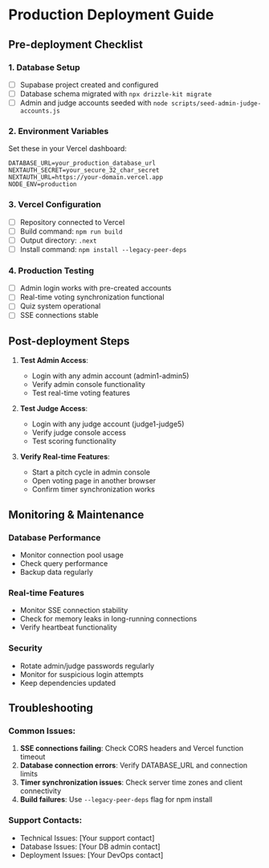 # Production Deployment Guide

## Pre-deployment Checklist

### 1. Database Setup
- [ ] Supabase project created and configured
- [ ] Database schema migrated with `npx drizzle-kit migrate`
- [ ] Admin and judge accounts seeded with `node scripts/seed-admin-judge-accounts.js`

### 2. Environment Variables
Set these in your Vercel dashboard:
```
DATABASE_URL=your_production_database_url
NEXTAUTH_SECRET=your_secure_32_char_secret
NEXTAUTH_URL=https://your-domain.vercel.app
NODE_ENV=production
```

### 3. Vercel Configuration
- [ ] Repository connected to Vercel
- [ ] Build command: `npm run build`
- [ ] Output directory: `.next`
- [ ] Install command: `npm install --legacy-peer-deps`

### 4. Production Testing
- [ ] Admin login works with pre-created accounts
- [ ] Real-time voting synchronization functional
- [ ] Quiz system operational
- [ ] SSE connections stable

## Post-deployment Steps

1. **Test Admin Access**:
   - Login with any admin account (admin1-admin5)
   - Verify admin console functionality
   - Test real-time voting features

2. **Test Judge Access**:
   - Login with any judge account (judge1-judge5)
   - Verify judge console access
   - Test scoring functionality

3. **Verify Real-time Features**:
   - Start a pitch cycle in admin console
   - Open voting page in another browser
   - Confirm timer synchronization works

## Monitoring & Maintenance

### Database Performance
- Monitor connection pool usage
- Check query performance
- Backup data regularly

### Real-time Features
- Monitor SSE connection stability
- Check for memory leaks in long-running connections
- Verify heartbeat functionality

### Security
- Rotate admin/judge passwords regularly
- Monitor for suspicious login attempts
- Keep dependencies updated

## Troubleshooting

### Common Issues:
1. **SSE connections failing**: Check CORS headers and Vercel function timeout
2. **Database connection errors**: Verify DATABASE_URL and connection limits
3. **Timer synchronization issues**: Check server time zones and client connectivity
4. **Build failures**: Use `--legacy-peer-deps` flag for npm install

### Support Contacts:
- Technical Issues: [Your support contact]
- Database Issues: [Your DB admin contact]
- Deployment Issues: [Your DevOps contact]